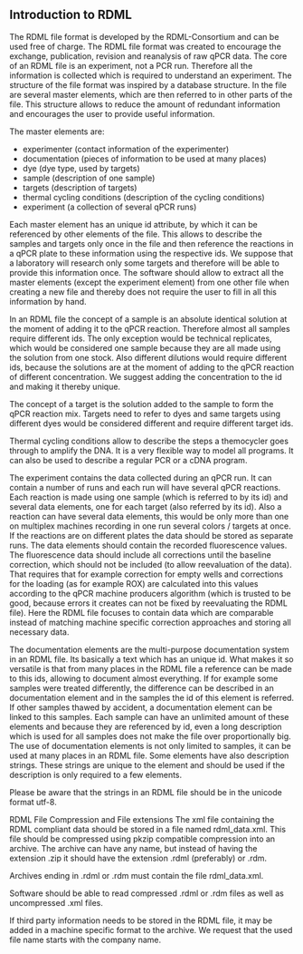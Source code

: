 Introduction to RDML
--------------------

The RDML file format is developed by the RDML-Consortium and can be used free of 
charge. The RDML file format was created to encourage the exchange, publication, 
revision and reanalysis of raw qPCR data. The core of an RDML file is an experiment, 
not a PCR run. Therefore all the information is collected which is required to 
understand an experiment. The structure of the file format was inspired by a 
database structure. In the file are several master elements, which are then referred 
to in other parts of the file. This structure allows to reduce the amount of 
redundant information and encourages the user to provide useful information.

The master elements are:
- experimenter (contact information of the experimenter)
- documentation (pieces of information to be used at many places)
- dye (dye type, used by targets)
- sample (description of one sample)
- targets (description of targets)
- thermal cycling conditions (description of the cycling conditions)
- experiment (a collection of several qPCR runs)

Each master element has an unique id attribute, by which it can be referenced by 
other elements of the file. This allows to describe the samples and targets only 
once in the file and then reference the reactions in a qPCR plate to these 
information using the respective ids. We suppose that a laboratory will research 
only some targets and therefore will be able to provide this information once. The 
software should allow to extract all the master elements (except the experiment 
element) from one other file when creating a new file and thereby does not require 
the user to fill in all this information by hand. 

In an RDML file the concept of a sample is an absolute identical solution at the 
moment of adding it to the qPCR reaction. Therefore almost all samples require 
different ids. The only exception would be technical replicates, which would be 
considered one sample because they are all made using the solution from one stock. 
Also different dilutions would require different ids, because the solutions are at 
the moment of adding to the qPCR reaction of different concentration. We suggest 
adding the concentration to the id and making it thereby unique.

The concept of a target is the solution added to the sample to form the qPCR 
reaction mix. Targets need to refer to dyes and same targets using different dyes 
would be considered different and require different target ids.

Thermal cycling conditions allow to describe the steps a themocycler goes through 
to amplify the DNA. It is a very flexible way to model all programs. It can also 
be used to describe a regular PCR or a cDNA program.

The experiment contains the data collected during an qPCR run. It can contain a 
number of runs and each run will have several qPCR reactions. Each reaction is made 
using one sample (which is referred to by its id) and several data elements, one for 
each target (also referred by its id). Also a reaction can have several data 
elements, this would be only more than one on multiplex machines recording in one 
run several colors / targets at once. If the reactions are on different plates the 
data should be stored as separate runs. The data elements should contain the recorded 
fluorescence values. The fluorescence data should include all corrections until the 
baseline correction, which should not be included (to allow reevaluation of the 
data). That requires that for example correction for empty wells and corrections for 
the loading (as for example ROX) are calculated into this values according to the 
qPCR machine producers algorithm (which is trusted to be good, because errors it 
creates can not be fixed by reevaluating the RDML file). Here the RDML file focuses 
to contain data which are comparable instead of matching machine specific correction 
approaches and storing all necessary data.  

The documentation elements are the multi-purpose documentation system in an RDML 
file. Its basically a text which has an unique id. What makes it so versatile is 
that from many places in the RDML file a reference can be made to this ids, 
allowing to document almost everything. If for example some samples were treated 
differently, the difference can be described in an documentation element and in the 
samples the id of this element is referred. If other samples thawed by accident, 
a documentation element can be linked to this samples. Each sample can have an 
unlimited amount of these elements and because they are referenced by id, even a 
long description which is used for all samples does not make the file over 
proportionally big. The use of documentation elements is not only limited to 
samples, it can be used at many places in an RDML file. Some elements have also 
description strings. These strings are unique to the element and should be used if 
the description is only required to a few elements.

Please be aware that the strings in an RDML file should be in the unicode format 
utf-8.

RDML File Compression and File extensions
The xml file containing the RDML compliant data should be stored in a file named 
rdml_data.xml. This file should be compressed using pkzip compatible compression 
into an archive. The archive can have any name, but instead of having the extension 
.zip it should have the extension .rdml (preferably) or .rdm.

Archives ending in .rdml or .rdm must contain the file rdml_data.xml.

Software should be able to read compressed .rdml or .rdm files as well
as uncompressed .xml files.

If third party information needs to be stored in the RDML file, it may be added in a 
machine specific format to the archive. We request that the used file name starts 
with the company name.
 
